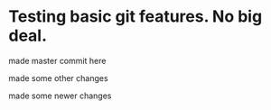 # Testing basic git features. No big deal.

made master commit here



made some other changes

made some newer changes
